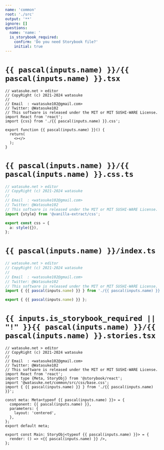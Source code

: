 ```yaml
---
name: 'common'
root: './src'
output: '**'
ignore: []
questions:
  name: 'name: '
  is_storybook_required:
    confirm: 'Do you need Storybook file?'
    initial: true
---
```


# `{{ pascal(inputs.name) }}/{{ pascal(inputs.name) }}.tsx`

```tsx
// watasuke.net > editor
// CopyRight (c) 2021-2024 watasuke
//
// Email  : <watasuke102@gmail.com>
// Twitter: @Watasuke102
// This software is released under the MIT or MIT SUSHI-WARE License.
import React from 'react';
import {css} from './{{ pascal(inputs.name) }}.css';

export function {{ pascal(inputs.name) }}() {
  return(
    <></>
  );
}

```

# `{{ pascal(inputs.name) }}/{{ pascal(inputs.name) }}.css.ts`

```ts
// watasuke.net > editor
// CopyRight (c) 2021-2024 watasuke
//
// Email  : <watasuke102@gmail.com>
// Twitter: @Watasuke102
// This software is released under the MIT or MIT SUSHI-WARE License.
import {style} from '@vanilla-extract/css';

export const css = {
  a: style({}),
};
```

# `{{ pascal(inputs.name) }}/index.ts`

```ts
// watasuke.net > editor
// CopyRight (c) 2021-2024 watasuke
//
// Email  : <watasuke102@gmail.com>
// Twitter: @Watasuke102
// This software is released under the MIT or MIT SUSHI-WARE License.
import { {{ pascal(inputs.name) }} } from './{{ pascal(inputs.name) }}';

export { {{ pascal(inputs.name) }} };

```

# `{{ inputs.is_storybook_required || "!" }}{{ pascal(inputs.name) }}/{{ pascal(inputs.name) }}.stories.tsx`

```tsx
// watasuke.net > editor
// CopyRight (c) 2021-2024 watasuke
//
// Email  : <watasuke102@gmail.com>
// Twitter: @Watasuke102
// This software is released under the MIT or MIT SUSHI-WARE License.
import React from 'react';
import type {Meta, StoryObj} from '@storybook/react';
import '@watasuke.net/common/src/css/base.css';
import { {{ pascal(inputs.name) }} } from './{{ pascal(inputs.name) }}';

const meta: Meta<typeof {{ pascal(inputs.name) }}> = {
  component: {{ pascal(inputs.name) }},
  parameters: {
    layout: 'centered',
  },
};
export default meta;

export const Main: StoryObj<typeof {{ pascal(inputs.name) }}> = {
  render: () => <{{ pascal(inputs.name) }} />,
};

```
